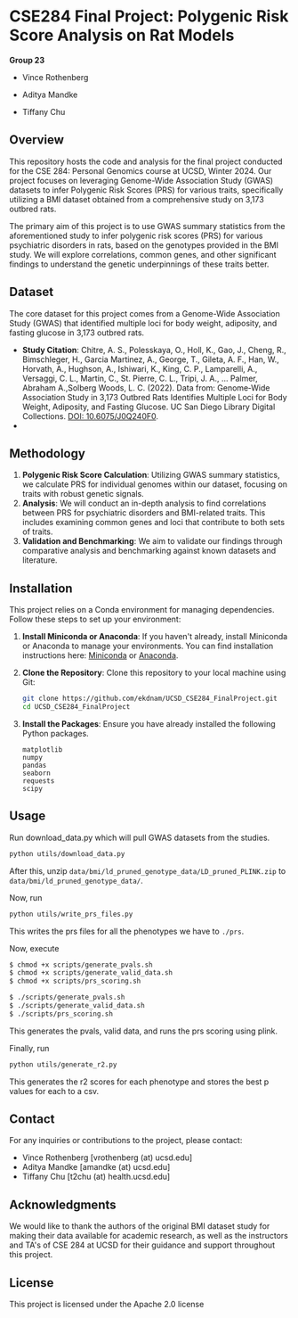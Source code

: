 # CSE284 Final Project: Polygenic Risk Score Analysis on Rat Models

**Group 23**

- Vince Rothenberg 

- Aditya Mandke 

- Tiffany Chu 

## Overview

This repository hosts the code and analysis for the final project conducted for the CSE 284: Personal Genomics course at UCSD, Winter 2024. Our project focuses on leveraging Genome-Wide Association Study (GWAS) datasets to infer Polygenic Risk Scores (PRS) for various traits, specifically utilizing a BMI dataset obtained from a comprehensive study on 3,173 outbred rats.

The primary aim of this project is to use GWAS summary statistics from the aforementioned study to infer polygenic risk scores (PRS) for various psychiatric disorders in rats, based on the genotypes provided in the BMI study. We will explore correlations, common genes, and other significant findings to understand the genetic underpinnings of these traits better.

## Dataset

The core dataset for this project comes from a Genome-Wide Association Study (GWAS) that identified multiple loci for body weight, adiposity, and fasting glucose in 3,173 outbred rats.

- **Study Citation**: Chitre, A. S., Polesskaya, O., Holl, K., Gao, J., Cheng, R., Bimschleger, H., Garcia Martinez, A., George, T., Gileta, A. F., Han, W., Horvath, A., Hughson, A., Ishiwari, K., King, C. P., Lamparelli, A., Versaggi, C. L., Martin, C., St. Pierre, C. L., Tripi, J. A., … Palmer, Abraham A.,Solberg Woods, L. C. (2022). Data from: Genome‐Wide Association Study in 3,173 Outbred Rats Identifies Multiple Loci for Body Weight, Adiposity, and Fasting Glucose. UC San Diego Library Digital Collections. [DOI: 10.6075/J0Q240F0](https://doi.org/10.6075/J0Q240F0).
- 
## Methodology

1. **Polygenic Risk Score Calculation**: Utilizing GWAS summary statistics, we calculate PRS for individual genomes within our dataset, focusing on traits with robust genetic signals.
2. **Analysis**: We will conduct an in-depth analysis to find correlations between PRS for psychiatric disorders and BMI-related traits. This includes examining common genes and loci that contribute to both sets of traits.
3. **Validation and Benchmarking**: We aim to validate our findings through comparative analysis and benchmarking against known datasets and literature.

## Installation

This project relies on a Conda environment for managing dependencies. Follow these steps to set up your environment:

1. **Install Miniconda or Anaconda**: If you haven't already, install Miniconda or Anaconda to manage your environments. You can find installation instructions here: [Miniconda](https://docs.conda.io/en/latest/miniconda.html) or [Anaconda](https://www.anaconda.com/products/individual).

2. **Clone the Repository**: Clone this repository to your local machine using Git:
   ```bash
   git clone https://github.com/ekdnam/UCSD_CSE284_FinalProject.git
   cd UCSD_CSE284_FinalProject
   ```

3. **Install the Packages**: Ensure you have already installed the following Python packages.
   ```
   matplotlib
   numpy
   pandas
   seaborn
   requests
   scipy
   ```


## Usage

Run download_data.py which will pull GWAS datasets from the studies.

```bash
python utils/download_data.py
```

After this, unzip `data/bmi/ld_pruned_genotype_data/LD_pruned_PLINK.zip` to `data/bmi/ld_pruned_genotype_data/`.

Now, run
```bash
python utils/write_prs_files.py
```

This writes the prs files for all the phenotypes we have to `./prs`.

Now, execute
```bash
$ chmod +x scripts/generate_pvals.sh
$ chmod +x scripts/generate_valid_data.sh
$ chmod +x scripts/prs_scoring.sh

$ ./scripts/generate_pvals.sh
$ ./scripts/generate_valid_data.sh
$ ./scripts/prs_scoring.sh
```

This generates the pvals, valid data, and runs the prs scoring using plink.

Finally, run
```bash
python utils/generate_r2.py
```

This generates the r2 scores for each phenotype and stores the best p values for each to a csv.


## Contact

For any inquiries or contributions to the project, please contact:

- Vince Rothenberg [vrothenberg (at) ucsd.edu]
- Aditya Mandke [amandke (at) ucsd.edu]
- Tiffany Chu [t2chu (at) health.ucsd.edu]

## Acknowledgments

We would like to thank the authors of the original BMI dataset study for making their data available for academic research, as well as the instructors and TA's of CSE 284 at UCSD for their guidance and support throughout this project.

## License

This project is licensed under the Apache 2.0 license
